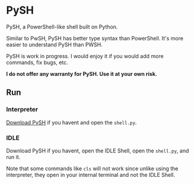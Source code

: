 # PySH
PySH, a PowerShell-like shell built on Python.

Similar to PwSH, PySH has better type syntax than PowerShell. It's more easier to understand PySH than PWSH.

PySH is work in progress. I would enjoy it if you would add more commands, fix bugs, etc.

**I do not offer any warranty for PySH. Use it at your own risk.**
## Run
### Interpreter
[Download PySH](https://github.com/tyler887/python-pysh/releases) if you havent and open the `shell.py`.
### IDLE
Download PySH if you havent, open the IDLE Shell, open the `shell.py`, and run it.

Note that some commands like `cls` will not work since unlike using the interpreter, they open in your internal terminal and not the IDLE Shell.
